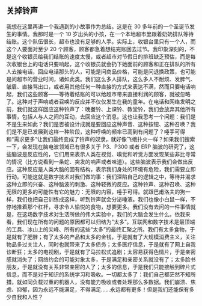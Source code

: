 ## 关掉铃声

我想在这里再讲一个我遇到的小故事作为总结。这是在 30 多年前的一个圣诞节发生的事情。我那时是一个 10 岁出头的小孩，在一个本地超市里跟着奶奶排队等待结账。这个队伍很长，超市也没有足够的人手。实际上，收银台里只有一个人，而这个人要面对至少 20 个顾客，顾客都急着想结完账回去过节。我印象深刻的，不是这个收银员给我们结账的速度太慢，或者超市对节假日的排班缺乏预估，而是每次收银台上的电话只要响起，这个收银员就会扔下她面前的顾客和正在排队的所有人去接电话，回应电话那头的人，可能是问商品价格，可能是问退换政策，也可能是问超市的营业时间，诸如此类。我们这么多人排队，这么多人不耐烦、发脾气、皱眉、直接骂出口，或者用其他任何一种直接的方式来表达不满，然而只要电话响起，我们这些顾客——等待着结账的可以给超市带来直接利润的顾客，就被忽略了。这种对于声响或者召唤的反应并不仅仅发生在我的童年。在电话和网络发明之前，我们就这样回应这种铃声了：晚餐铃、上课铃、教堂铃，我们会放弃其他所有事情，包括人与人之间的互动，去回应这个消息。这也让我思考一个问题：我们是不是生来如此？我们是否被设计成就是要回应这种声音、这种按钮、这种召唤？我们是不是已发展到这样一种阶段，这种呼唤的频率已高到有问题了？唾手可得和“需求更多”让我们最终变成了铃声的奴隶，就好像飞蛾扑火一样？如果我们搜索一下，会发现在脑电波领域已有很多关于 P3、P300 或者 ERP 脑波的研究了，这些脑波是反应性的，它们用来表示人类在视觉、嗅觉和听觉方面发现某些非比寻常的情况（比方说看到一条蛇、突发的响声或者味道）。这些脑波表示我们会做出反应。这种反应是人类大脑的固有结构，表示我们身处的环境有危险，我们需要立即行动。可能这就是数字技术对我们做的事：我们深陷自己的逻辑之中，等待并渴求这种立即的兴奋、这种脑波的刺激、这种轻微的反应。这种铃声、这种召唤、这种无限的更多的可能性有它的魅力：无限的内容，唾手可得。就跟巴甫洛夫的狗一样，我们也把自己训练成这样，听到铃声就会分泌唾液。我们也像小白鼠一样，不停地推着那个杠杆，寻求令人愉悦的食物，想要更多。我们没有去问的一件事情就是，在这场数字技术对生活所做的伟大实验中，我们的大脑会发生什么。依我来看，我们现在所有的问题的原因都可以归结为“太多”。互联网和数字技术是最顶端的工具、冰山上的尖峰、所有的这些“太多”的最终汇聚之所。我们有太多食物，于是就有了肥胖；有了太多的产品和太多的金钱，于是就有了大规模消费主义，关注物品多过关注人，同时也就带来了太多债务；太多医疗信息，于是就有了网上自我诊断狂；太多的电视剧，于是就有了马拉松式追剧；太容易获得色情片，于是亲密感就消失了；网络约会的可能对象太多，于是满足和亲密关系就没有了；太多脸书朋友，于是就没有关系非常亲密的人了；太多的信息，于是我们只能接触到碎片式信息，而不是对于知识的系统学习和吸收。一切都太多了：我们自己都茫然不知所措，就如同负载过重的机器人，没有能力吸收或者处理那么多数据。我们崩溃、焦虑、抑郁，因为永远不能满足，不得满足……永远都有更多！但是我们还能保有多少自我和人性？
